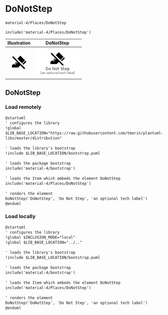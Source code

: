 # DoNotStep


```text
material-4/Places/DoNotStep
```

```text
include('material-4/Places/DoNotStep')
```



| Illustration | DoNotStep |
| :---: | :---: |
| ![illustration for Illustration](../../material-4/Places/DoNotStep.png) | ![illustration for DoNotStep](../../material-4/Places/DoNotStep.Local.png) |




## DoNotStep

### Load remotely
```plantuml
@startuml
' configures the library
!global $LIB_BASE_LOCATION="https://raw.githubusercontent.com/tmorin/plantuml-libs/master/distribution"

' loads the library's bootstrap
!include $LIB_BASE_LOCATION/bootstrap.puml

' loads the package bootstrap
include('material-4/bootstrap')

' loads the Item which embeds the element DoNotStep
include('material-4/Places/DoNotStep')

' renders the element
DoNotStep('DoNotStep', 'Do Not Step', 'an optional tech label')
@enduml
```

### Load locally
```plantuml
@startuml
' configures the library
!global $INCLUSION_MODE="local"
!global $LIB_BASE_LOCATION="../.."

' loads the library's bootstrap
!include $LIB_BASE_LOCATION/bootstrap.puml

' loads the package bootstrap
include('material-4/bootstrap')

' loads the Item which embeds the element DoNotStep
include('material-4/Places/DoNotStep')

' renders the element
DoNotStep('DoNotStep', 'Do Not Step', 'an optional tech label')
@enduml
```

